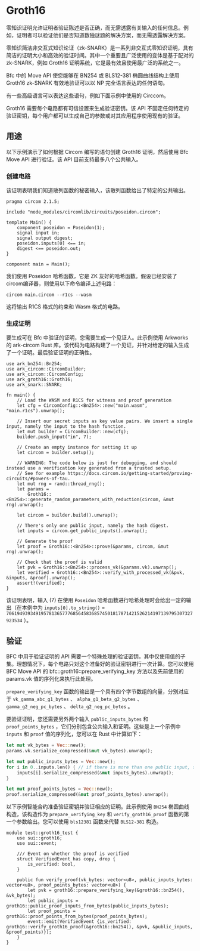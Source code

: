 # Groth16

零知识证明允许证明者验证陈述是否正确，而无需透露有关输入的任何信息。例如，证明者可以验证他们是否知道数独谜题的解决方案，而无需透露解决方案。

零知识简洁非交互式知识论证（zk-SNARK）是一系列非交互式零知识证明，具有简洁的证明大小和高效的验证时间。其中一个重要且广泛使用的变体是基于配对的 zk-SNARK，例如 Groth16 证明系统，它是最有效且使用最广泛的系统之一。

Bfc 中的 Move API 使您能够在 BN254 或 BLS12-381 椭圆曲线结构上使用 Groth16 zk-SNARK 有效地验证可以以 NP 完全语言表达的任何语句。

有一些高级语言可以表达这些语句，例如下面示例中使用的 Circcom。

Groth16 需要每个电路都有可信设置来生成验证密钥。该 API 不固定任何特定的验证密钥，每个用户都可以生成自己的参数或对其应用程序使用现有的验证。

## 用途

以下示例演示了如何根据 Circom 编写的语句创建 Groth16 证明，然后使用 Bfc Move API 进行验证。该 API 目前支持最多八个公共输入。

###  创建电路​

该证明表明我们知道散列函数的秘密输入，该散列函数给出了特定的公共输出。

```circom
pragma circom 2.1.5;

include "node_modules/circomlib/circuits/poseidon.circom";

template Main() {
    component poseidon = Poseidon(1);
    signal input in;
    signal output digest;
    poseidon.inputs[0] <== in;
    digest <== poseidon.out;
}

component main = Main();
```

我们使用 Poseidon 哈希函数，它是 ZK 友好的哈希函数。假设已经安装了circom编译器，则使用以下命令编译上述电路：

```plain
circom main.circom --r1cs --wasm
```

这将输出 R1CS 格式的约束和 Wasm 格式的电路。

### 生成证明​

要生成可在 Bfc 中验证的证明，您需要生成一个见证人。此示例使用 Arkworks 的 ark-circom Rust 库。该代码为电路构建了一个见证，并针对给定的输入生成了一个证明。最后验证证明的正确性。

```move
use ark_bn254::Bn254;
use ark_circom::CircomBuilder;
use ark_circom::CircomConfig;
use ark_groth16::Groth16;
use ark_snark::SNARK;

fn main() {
    // Load the WASM and R1CS for witness and proof generation
    let cfg = CircomConfig::<Bn254>::new("main.wasm", "main.r1cs").unwrap();

    // Insert our secret inputs as key value pairs. We insert a single input, namely the input to the hash function.
    let mut builder = CircomBuilder::new(cfg);
    builder.push_input("in", 7);

    // Create an empty instance for setting it up
    let circom = builder.setup();

    // WARNING: The code below is just for debugging, and should instead use a verification key generated from a trusted setup.
    // See for example https://docs.circom.io/getting-started/proving-circuits/#powers-of-tau.
    let mut rng = rand::thread_rng();
    let params =
        Groth16::<Bn254>::generate_random_parameters_with_reduction(circom, &mut rng).unwrap();

    let circom = builder.build().unwrap();

    // There's only one public input, namely the hash digest.
    let inputs = circom.get_public_inputs().unwrap();

    // Generate the proof
    let proof = Groth16::<Bn254>::prove(&params, circom, &mut rng).unwrap();

    // Check that the proof is valid
    let pvk = Groth16::<Bn254>::process_vk(&params.vk).unwrap();
    let verified = Groth16::<Bn254>::verify_with_processed_vk(&pvk, &inputs, &proof).unwrap();
    assert!(verified);
}
```

该证明表明，输入 (7) 在使用 `Poseidon` 哈希函数进行哈希处理时会给出一定的输出（在本例中为 `inputs[0].to_string()` = `7061949393491957813657776856458368574501817871421526214197139795307327923534` ）。

## 验证

BFC 中用于验证证明的 API 需要一个特殊处理的验证密钥，其中仅使用值的子集。理想情况下，每个电路只对这个准备好的验证密钥进行一次计算。您可以使用 BFC Move API 的 bfc::groth16::prepare_verifying_key 方法以及先前使用的 params.vk 值的序列化来执行此处理。

`prepare_verifying_key` 函数的输出是一个具有四个字节数组的向量，分别对应于 `vk_gamma_abc_g1_bytes` 、 `alpha_g1_beta_g2_bytes` 、 `gamma_g2_neg_pc_bytes` 、 `delta_g2_neg_pc_bytes` 。

要验证证明，您还需要另外两个输入 `public_inputs_bytes` 和 `proof_points_bytes` ，它们分别包含公共输入和证明。这些是上一个示例中 `inputs` 和 `proof` 值的序列化，您可以在 Rust 中计算如下：

```rust
let mut vk_bytes = Vec::new();
params.vk.serialize_compressed(&mut vk_bytes).unwrap();

let mut public_inputs_bytes = Vec::new();
for i in 0..inputs.len() { // if there is more than one public input, serialize one by one
    inputs[i].serialize_compressed(&mut inputs_bytes).unwrap();
}

let mut proof_points_bytes = Vec::new();
proof.serialize_compressed(&mut proof_points_bytes).unwrap();
```

以下示例智能合约准备验证密钥并验证相应的证明。此示例使用 `BN254` 椭圆曲线构造，该构造作为 `prepare_verifying_key` 和 `verify_groth16_proof` 函数的第一个参数给出。您可以使用 `bls12381` 函数来代替 `BLS12-381` 构造。

```move
module test::groth16_test {
    use sui::groth16;
    use sui::event;

    /// Event on whether the proof is verified
    struct VerifiedEvent has copy, drop {
        is_verified: bool,
    }

    public fun verify_proof(vk_bytes: vector<u8>, public_inputs_bytes: vector<u8>, proof_points_bytes: vector<u8>) {
        let pvk = groth16::prepare_verifying_key(&groth16::bn254(), &vk_bytes);
        let public_inputs = groth16::public_proof_inputs_from_bytes(public_inputs_bytes);
        let proof_points = groth16::proof_points_from_bytes(proof_points_bytes);
        event::emit(VerifiedEvent {is_verified: groth16::verify_groth16_proof(&groth16::bn254(), &pvk, &public_inputs, &proof_points)});
    }
}
```
